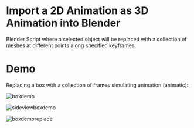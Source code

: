 # Import a 2D Animation as 3D Animation into Blender #
Blender Script where a selected object will be replaced with a collection of meshes at different points along specified keyframes. 

# Demo #
Replacing a box with a collection of frames simulating animation (animatic): 

![boxdemo](https://github.com/user-attachments/assets/38454193-c4ea-43cf-8122-81618f26f1bc)

![sideviewboxdemo](https://github.com/user-attachments/assets/dfd58b5f-82cc-4be5-8b48-6486d857464f)

![boxdemoreplace](https://github.com/user-attachments/assets/8513b32b-56f8-4088-bb1a-0bcd0508f764)

